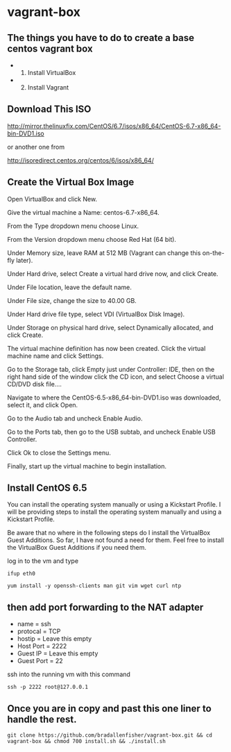 # vagrant-box
## The things you have to do to create a base centos vagrant box

- 1. Install VirtualBox
- 2. Install Vagrant

## Download This ISO 

http://mirror.thelinuxfix.com/CentOS/6.7/isos/x86_64/CentOS-6.7-x86_64-bin-DVD1.iso 

or another one from

http://isoredirect.centos.org/centos/6/isos/x86_64/

## Create the Virtual Box Image

Open VirtualBox and click New.

Give the virtual machine a Name: centos-6.7-x86_64.

From the Type dropdown menu choose Linux.

From the Version dropdown menu choose Red Hat (64 bit).

Under Memory size, leave RAM at 512 MB (Vagrant can change this on-the-fly later).

Under Hard drive, select Create a virtual hard drive now, and click Create.

Under File location, leave the default name.

Under File size, change the size to 40.00 GB.

Under Hard drive file type, select VDI (VirtualBox Disk Image).

Under Storage on physical hard drive, select Dynamically allocated, and click Create.

The virtual machine definition has now been created. Click the virtual machine name and click Settings.

Go to the Storage tab, click Empty just under Controller: IDE, then on the right hand side of the window click the CD icon, and select Choose a virtual CD/DVD disk file….

Navigate to where the CentOS-6.5-x86_64-bin-DVD1.iso was downloaded, select it, and click Open.

Go to the Audio tab and uncheck Enable Audio.

Go to the Ports tab, then go to the USB subtab, and uncheck Enable USB Controller.

Click Ok to close the Settings menu.

Finally, start up the virtual machine to begin installation.

## Install CentOS 6.5
You can install the operating system manually or using a Kickstart Profile. I will be providing steps to install the operating system manually and using a Kickstart Profile.

Be aware that no where in the following steps do I install the VirtualBox Guest Additions. So far, I have not found a need for them. Feel free to install the VirtualBox Guest Additions if you need them.

log in to the vm and type
```shell
ifup eth0
```
```
yum install -y openssh-clients man git vim wget curl ntp
```

## then add port forwarding to the NAT adapter
- name = ssh
- protocal = TCP
- hostip = Leave this empty
- Host Port = 2222
- Guest IP = Leave this empty
- Guest Port = 22

ssh into the running vm with this command 

```shell
ssh -p 2222 root@127.0.0.1
```
## Once you are in copy and past this one liner to handle the rest. 

```shell
git clone https://github.com/bradallenfisher/vagrant-box.git && cd vagrant-box && chmod 700 install.sh && ./install.sh
```
